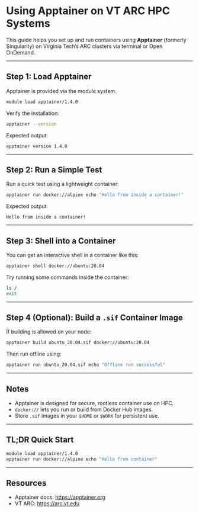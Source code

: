 # Using Apptainer on VT ARC HPC Systems

This guide helps you set up and run containers using **Apptainer** (formerly Singularity) on Virginia Tech’s ARC clusters via terminal or Open OnDemand.

---

## Step 1: Load Apptainer

Apptainer is provided via the module system.

```bash
module load apptainer/1.4.0
```

Verify the installation:

```bash
apptainer --version
```

Expected output:

```
apptainer version 1.4.0
```

---

## Step 2: Run a Simple Test

Run a quick test using a lightweight container:

```bash
apptainer run docker://alpine echo "Hello from inside a container!"
```

Expected output:

```
Hello from inside a container!
```

---

## Step 3: Shell into a Container

You can get an interactive shell in a container like this:

```bash
apptainer shell docker://ubuntu:20.04
```

Try running some commands inside the container:

```bash
ls /
exit
```

---

## Step 4 (Optional): Build a `.sif` Container Image

If building is allowed on your node:

```bash
apptainer build ubuntu_20.04.sif docker://ubuntu:20.04
```

Then run offline using:

```bash
apptainer run ubuntu_20.04.sif echo "Offline run successful"
```

---

## Notes

- Apptainer is designed for secure, rootless container use on HPC.
- `docker://` lets you run or build from Docker Hub images.
- Store `.sif` images in your `$HOME` or `$WORK` for persistent use.

---

## TL;DR Quick Start

```bash
module load apptainer/1.4.0
apptainer run docker://alpine echo "Hello from container"
```

---

## Resources

- Apptainer docs: https://apptainer.org
- VT ARC: https://arc.vt.edu
